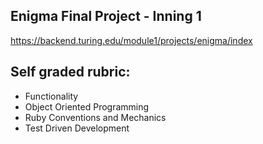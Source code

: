 ## Enigma Final Project - Inning 1

https://backend.turing.edu/module1/projects/enigma/index


## Self graded rubric:

- Functionality <br>
- Object Oriented Programming <br>
- Ruby Conventions and Mechanics <br>
- Test Driven Development <br>

